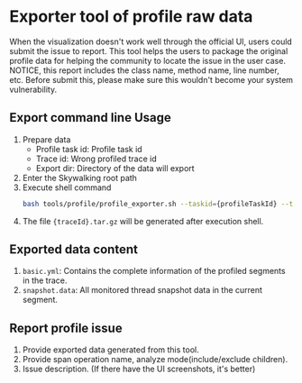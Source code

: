 # Exporter tool of profile raw data
When the visualization doesn't work well through the official UI, users could submit the issue to report. This tool helps the users to package the original profile data for helping the community to locate the issue in the user case. NOTICE, this report includes the class name, method name, line number, etc. Before submit this, please make sure this wouldn't become your system vulnerability.

## Export command line Usage
1. Prepare data
    - Profile task id: Profile task id
    - Trace id: Wrong profiled trace id
    - Export dir: Directory of the data will export
2. Enter the Skywalking root path
3. Execute shell command
    ```bash
   bash tools/profile/profile_exporter.sh --taskid={profileTaskId} --traceid={traceId} {exportDir}
   ```
4. The file `{traceId}.tar.gz` will be generated after execution shell.

## Exported data content
1. `basic.yml`: Contains the complete information of the profiled segments in the trace.
2. `snapshot.data`: All monitored thread snapshot data in the current segment. 

## Report profile issue
1. Provide exported data generated from this tool.
2. Provide span operation name, analyze mode(include/exclude children).
3. Issue description. (If there have the UI screenshots, it's better)
